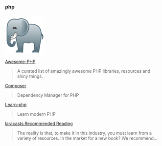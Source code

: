 ### php

![](../img/php.png)

[Awesome-PHP](https://github.com/ziadoz/awesome-php)
> A curated list of amazingly awesome PHP libraries, resources and shiny things.

[Composer](https://getcomposer.org/)
> Dependency Manager for PHP

[Learn-php](https://github.com/odan/learn-php)
> Learn modern PHP

[laracasts:Recommended Reading](https://laracasts.com/recommended-reading)
> The reality is that, to make it in this industry,
> you must learn from a variety of resources.
> In the market for a new book? We recommend...
